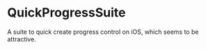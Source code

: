 # QuickProgressSuite
A suite to quick create progress control on iOS, which seems to be attractive.
